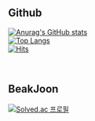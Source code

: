 ## Github 
[![Anurag's GitHub stats](https://github-readme-stats.vercel.app/api?username=DM-09&show_icons=true&theme=dark)](https://github.com/DM-09)<br>
[![Top Langs](https://github-readme-stats.vercel.app/api/top-langs/?username=DM-09&layout=compact&theme=dark)](https://github.com/DM-09/)<br>
[![Hits](https://hits.seeyoufarm.com/api/count/incr/badge.svg?url=https%3A%2F%2Fgithub.com%2FDM-09&count_bg=%23717171&title_bg=%23555555&icon=github.svg&icon_color=%23E7E7E7&title=Visit&edge_flat=false)](https://github.com/DM-09)

<br>

## BeakJoon
[![Solved.ac 프로필](http://mazassumnida.wtf/api/v2/generate_badge?boj=dongmin)](https://solved.ac/dongmin)
